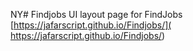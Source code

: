 NY# Findjobs
UI layout page for FindJobs
[https://jafarscript.github.io/Findjobs/]( https://jafarscript.github.io/Findjobs/)
